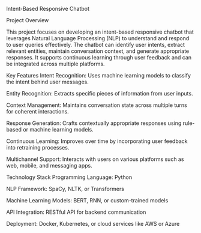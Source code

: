 Intent-Based Responsive Chatbot

Project Overview

This project focuses on developing an intent-based responsive chatbot that leverages Natural Language Processing (NLP) to understand and respond to user queries effectively. The chatbot can identify user intents, extract relevant entities, maintain conversation context, and generate appropriate responses. It supports continuous learning through user feedback and can be integrated across multiple platforms.

Key Features
Intent Recognition: Uses machine learning models to classify the intent behind user messages.

Entity Recognition: Extracts specific pieces of information from user inputs.

Context Management: Maintains conversation state across multiple turns for coherent interactions.

Response Generation: Crafts contextually appropriate responses using rule-based or machine learning models.

Continuous Learning: Improves over time by incorporating user feedback into retraining processes.

Multichannel Support: Interacts with users on various platforms such as web, mobile, and messaging apps.

Technology Stack
Programming Language: Python

NLP Framework: SpaCy, NLTK, or Transformers

Machine Learning Models: BERT, RNN, or custom-trained models

API Integration: RESTful API for backend communication

Deployment: Docker, Kubernetes, or cloud services like AWS or Azure


